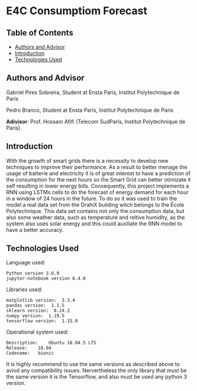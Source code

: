 # E4C Consumptiom Forecast

## Table of Contents
* [Authors and Advisor](#authors-and-advisor)
* [Introduction](#introduction)
* [Technologies Used](#technologies-used)

## Authors and Advisor

Gabriel Pires Sobreira, Student at Ensta Paris, Institut Polytechnique de Paris

Pedro Branco, Student at Ensta Paris, Institut Polytechnique de Paris

**Adivisor**: Prof. Hossam Afifi (Telecom SudParis, Institut Polytechnique de Paris)

## Introduction

With the growth of smart grids there is a necessity to develop new techniques to improve their performance. As a result to better menage the usage of batterie and electricity it is of great interest to have a prediction of the consumption for the next hours so the Smart Grid can better otimizate it self resulting in lower energy bills. Consequently,  this project implements a RNN using LSTMs cells to do the forecast of energy demand for each hour in a window of 24 hours in the future. To do so it was used to train the model a real data set from the DrahiX building witch belongs to the École Polytechnique. This data set contains not only the consumption data, but also some weather data, such as temperature and reltive humidity, as the system also uses solar energy and this could auxiliate the RNN model to have a better accuracy.

## Technologies Used

Language used:

    Python version 3.6.9
    jupyter-notebook version 6.4.0

Libraries used:

    matplotlib version:  3.3.4
    pandas version:  1.1.5
    sklearn version:  0.24.2
    numpy version:  1.19.5
    tensorflow version:  1.15.0

Operational system used:

    Description:	Ubuntu 18.04.5 LTS
    Release:	18.04
    Codename:	bionic

It is highly recommend to use the same versions as described above to aviod any compatibility issues. Nervertheless the only library that must be the same version it is the Tensorflow, and also must be used any python 3 version.  
